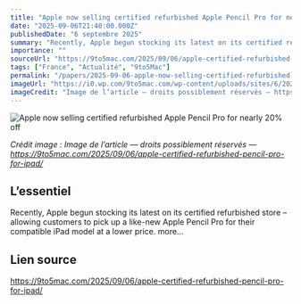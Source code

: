 ```yaml
---
title: "Apple now selling certified refurbished Apple Pencil Pro for nearly 20% off"
date: "2025-09-06T21:40:00.000Z"
publishedDate: "6 septembre 2025"
summary: "Recently, Apple begun stocking its latest on its certified refurbished store – allowing customers to pick up a like-new Apple Pencil Pro for their compatible iPad model at a lower price. more…"
importance: ""
sourceUrl: "https://9to5mac.com/2025/09/06/apple-certified-refurbished-pencil-pro-for-ipad/"
tags: ["France", "Actualité", "9to5Mac"]
permalink: "/papers/2025-09-06-apple-now-selling-certified-refurbished-apple-pencil-pro-for-nearly-20percent-off"
imageUrl: "https://i0.wp.com/9to5mac.com/wp-content/uploads/sites/6/2024/05/apple-pencil-pro-vs-usb-c-2-1-features.jpg?resize=1200%2C628&quality=82&strip=all&ssl=1"
imageCredit: "Image de l’article — droits possiblement réservés — https://9to5mac.com/2025/09/06/apple-certified-refurbished-pencil-pro-for-ipad/"
---
```


![Apple now selling certified refurbished Apple Pencil Pro for nearly 20% off](https://i0.wp.com/9to5mac.com/wp-content/uploads/sites/6/2024/05/apple-pencil-pro-vs-usb-c-2-1-features.jpg?resize=1200%2C628&quality=82&strip=all&ssl=1)

*Crédit image : Image de l’article — droits possiblement réservés — https://9to5mac.com/2025/09/06/apple-certified-refurbished-pencil-pro-for-ipad/*

## L’essentiel

Recently, Apple begun stocking its latest on its certified refurbished store – allowing customers to pick up a like-new Apple Pencil Pro for their compatible iPad model at a lower price. more…

## Lien source

https://9to5mac.com/2025/09/06/apple-certified-refurbished-pencil-pro-for-ipad/
